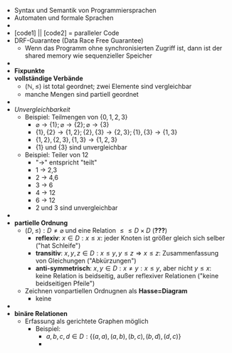 - Syntax und Semantik von Programmiersprachen
- Automaten und formale Sprachen
-
- [code1] || [code2] = paralleler Code
- DRF-Guarantee (Data Race Free Guarantee)
	- Wenn das Programm ohne synchronisierten Zugriff ist, dann ist der shared memory wie sequenzieller Speicher
-
- **Fixpunkte**
- **vollständige Verbände**
	- $(\mathbb{N},\leq)$ ist total geordnet; zwei Elemente sind vergleichbar
	- manche Mengen sind partiell geordnet
-
- *Unvergleichbarkeit*
	- Beispiel: Teilmengen von $\lbrace0,1,2,3\rbrace$
		- $\varnothing\rightarrow\lbrace1\rbrace;\varnothing\rightarrow\lbrace2\rbrace;\varnothing\rightarrow\lbrace3\rbrace$
		- $\lbrace1\rbrace,\lbrace2\rbrace\rightarrow\lbrace1,2\rbrace;\lbrace2\rbrace,\lbrace3\rbrace\rightarrow\lbrace2,3\rbrace;\lbrace1\rbrace,\lbrace3\rbrace\rightarrow\lbrace1,3\rbrace$
		- $\lbrace1,2\rbrace,\lbrace2,3\rbrace,\lbrace1,3\rbrace\rightarrow\lbrace1,2,3\rbrace$
		- $\lbrace1\rbrace$ und $\lbrace3\rbrace$ sind unvergleichbar
	- Beispiel: Teiler von 12
		- "->" entspricht "teilt"
		- 1 -> 2,3
		- 2 -> 4,6
		- 3 -> 6
		- 4 -> 12
		- 6 -> 12
		- 2 und 3 sind unvergleichbar
-
- **partielle Ordnung**
	- $(D,\leq):D\neq\varnothing$ und eine Relation $\leq\leq D\times D$ (**???**)
		- **reflexiv**: $x\in D:x\leq x$: jeder Knoten ist größer gleich sich selber ("hat Schleife")
		- **transitiv**: $x,y,z\in D:x\leq y,y\leq z\Rightarrow x\leq z$: Zusammenfassung von Gleichungen ("Abkürzungen")
		- **anti-symmetrisch**: $x,y\in D:x\neq y:x\leq y$, aber nicht $y\leq x$: keine Relation is beidseitig, außer reflexiver Relationen ("keine beidseitigen Pfeile")
	- Zeichnen vonpartiellen Ordnugnen als **Hasse=Diagram**
		- keine
-
- **binäre Relationen**
	- Erfassung als gerichtete Graphen möglich
		- Beispiel:
			- $a,b,c,d\in D:\lbrace(a,a),(a,b),(b,c),(b,d),(d,c)\rbrace$
			-